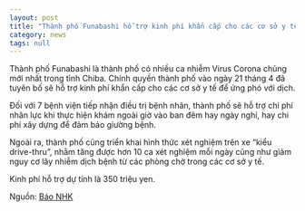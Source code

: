 ```yaml
---
layout: post
title: "Thành phố Funabashi hỗ trợ kinh phí khẩn cấp cho các cơ sở y tế"
category: news
tags: null
---
```

Thành phố Funabashi là thành phố có nhiều ca nhiễm Virus Corona chủng mới nhất trong tỉnh Chiba. Chính quyền thành phố vào ngày 21 tháng 4 đã tuyên bố sẽ hỗ trợ kinh phí khẩn cấp cho các cơ sở y tế để ứng phó với dịch.

Đối với 7 bệnh viện tiếp nhận điều trị bệnh nhân, thành phố sẽ hỗ trợ chi phí nhân lực khi thực hiện khám ngoài giờ vào ban đêm hay ngày nghỉ, hay chi phí xây dựng để đảm bảo giường bệnh.

Ngoài ra, thành phố cũng triển khai hình thức xét nghiệm trên xe “kiểu drive-thru”, nhằm tăng được hơn 10 ca xét nghiệm mỗi ngày cũng như giảm nguy cơ lây nhiễm dịch bệnh từ các phòng chờ trong các cơ sở y tế.

Kinh phí hỗ trợ dự tính là 350 triệu yen.

Nguồn: [Báo NHK](https://www3.nhk.or.jp/lnews/chiba/20200421/1080010701.html)